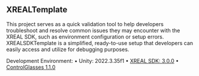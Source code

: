## XREALTemplate

This project serves as a quick validation tool to help developers troubleshoot and resolve common issues they may encounter with the XREAL SDK, such as environment configuration or setup errors. XREALSDKTemplate is a simplified, ready-to-use setup that developers can easily access and utilize for debugging purposes.


Development Environment:
	•	Unity: 2022.3.35f1 
	•	[XREAL SDK: 3.0.0](https://docs.xreal.com/Release%20Note/XREAL%20SDK%203.0.0)
  •	[ControlGlasses 1.1.0](https://docs.xreal.com/Release%20Note/XREAL%20SDK%203.0.0)
